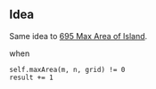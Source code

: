 ## Idea

Same idea to [695 Max Area of Island](https://leetcode.com/problems/max-area-of-island/description/). 

when 
```
self.maxArea(m, n, grid) != 0
result += 1
```